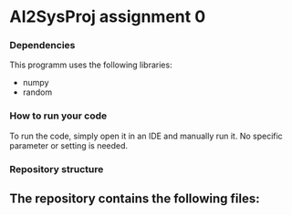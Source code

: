 # AI2SysProj assignment 0
### Dependencies

This programm uses the following libraries:
- numpy
- random

### How to run your code

To run the code, simply open it in an IDE and manually run it. No specific parameter or setting is needed.

### Repository structure

The repository contains the following files:
- 
